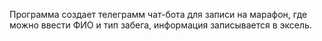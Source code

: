 Программа создает телеграмм чат-бота для записи на марафон, где можно ввести ФИО и тип забега, информация записывается в эксель.
